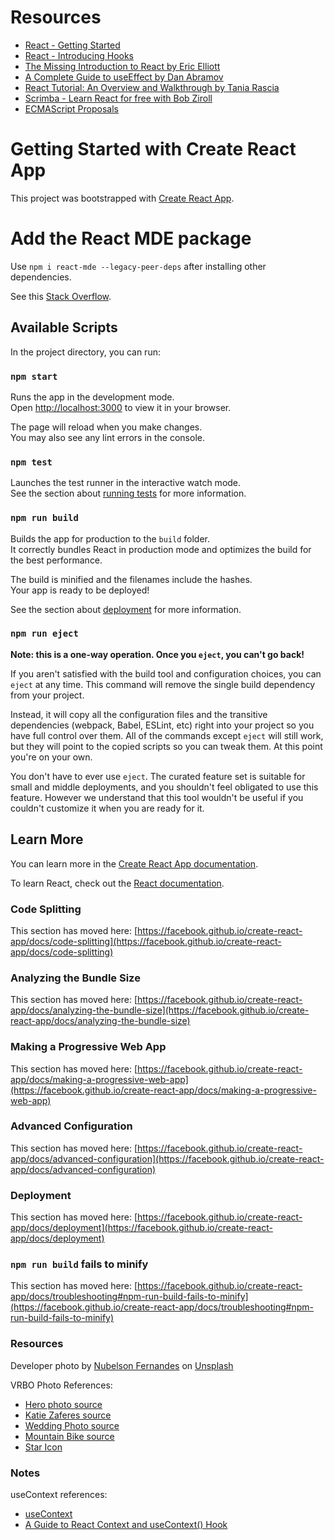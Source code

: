 # Resources

- [React - Getting Started](https://reactjs.org/docs/getting-started.html)
- [React - Introducing Hooks](https://reactjs.org/docs/hooks-intro.html)
- [The Missing Introduction to React by Eric Elliott](https://medium.com/javascript-scene/the-missing-introduction-to-react-62837cb2fd76)
- [A Complete Guide to useEffect by Dan Abramov](https://overreacted.io/a-complete-guide-to-useeffect/)
- [React Tutorial: An Overview and Walkthrough by Tania Rascia](https://www.taniarascia.com/getting-started-with-react/)
- [Scrimba - Learn React for free with Bob Ziroll](https://scrimba.com/learn/learnreact)
- [ECMAScript Proposals](https://www.proposals.es/)


# Getting Started with Create React App

This project was bootstrapped with [Create React App](https://github.com/facebook/create-react-app).

# Add the React MDE package
Use `npm i react-mde --legacy-peer-deps` after installing other dependencies.

See this [Stack Overflow](https://stackoverflow.com/questions/73077186/react-mde-cant-install-on-react-18-2-0).

## Available Scripts

In the project directory, you can run:

### `npm start`

Runs the app in the development mode.\
Open [http://localhost:3000](http://localhost:3000) to view it in your browser.

The page will reload when you make changes.\
You may also see any lint errors in the console.

### `npm test`

Launches the test runner in the interactive watch mode.\
See the section about [running tests](https://facebook.github.io/create-react-app/docs/running-tests) for more information.

### `npm run build`

Builds the app for production to the `build` folder.\
It correctly bundles React in production mode and optimizes the build for the best performance.

The build is minified and the filenames include the hashes.\
Your app is ready to be deployed!

See the section about [deployment](https://facebook.github.io/create-react-app/docs/deployment) for more information.

### `npm run eject`

**Note: this is a one-way operation. Once you `eject`, you can't go back!**

If you aren't satisfied with the build tool and configuration choices, you can `eject` at any time. This command will remove the single build dependency from your project.

Instead, it will copy all the configuration files and the transitive dependencies (webpack, Babel, ESLint, etc) right into your project so you have full control over them. All of the commands except `eject` will still work, but they will point to the copied scripts so you can tweak them. At this point you're on your own.

You don't have to ever use `eject`. The curated feature set is suitable for small and middle deployments, and you shouldn't feel obligated to use this feature. However we understand that this tool wouldn't be useful if you couldn't customize it when you are ready for it.

## Learn More

You can learn more in the [Create React App documentation](https://facebook.github.io/create-react-app/docs/getting-started).

To learn React, check out the [React documentation](https://reactjs.org/).

### Code Splitting

This section has moved here: [https://facebook.github.io/create-react-app/docs/code-splitting](https://facebook.github.io/create-react-app/docs/code-splitting)

### Analyzing the Bundle Size

This section has moved here: [https://facebook.github.io/create-react-app/docs/analyzing-the-bundle-size](https://facebook.github.io/create-react-app/docs/analyzing-the-bundle-size)

### Making a Progressive Web App

This section has moved here: [https://facebook.github.io/create-react-app/docs/making-a-progressive-web-app](https://facebook.github.io/create-react-app/docs/making-a-progressive-web-app)

### Advanced Configuration

This section has moved here: [https://facebook.github.io/create-react-app/docs/advanced-configuration](https://facebook.github.io/create-react-app/docs/advanced-configuration)

### Deployment

This section has moved here: [https://facebook.github.io/create-react-app/docs/deployment](https://facebook.github.io/create-react-app/docs/deployment)

### `npm run build` fails to minify

This section has moved here: [https://facebook.github.io/create-react-app/docs/troubleshooting#npm-run-build-fails-to-minify](https://facebook.github.io/create-react-app/docs/troubleshooting#npm-run-build-fails-to-minify)

### Resources

Developer photo by <a href="https://unsplash.com/@nublson?utm_source=unsplash&utm_medium=referral&utm_content=creditCopyText">Nubelson Fernandes</a> on <a href="https://unsplash.com/s/photos/developer?utm_source=unsplash&utm_medium=referral&utm_content=creditCopyText">Unsplash</a>

VRBO Photo References:  
- [Hero photo source](https://scrimba-airbnb-page.vercel.app/static/media/hero.8f80300d4cddb242d9cd.png)
- [Katie Zaferes source](https://scrimba-airbnb-page.vercel.app/static/media/katie-zaferes.4dcb2224d553ccd977a4.png)
- [Wedding Photo source](https://scrimba-airbnb-page.vercel.app/static/media/wedding-photography.de6d8e47cc4f6902350d.png)
- [Mountain Bike source](https://scrimba-airbnb-page.vercel.app/static/media/mountain-biking.4a10cddcb175d2ec7128.png)
- [Star Icon](https://scrimba-airbnb-page.vercel.app)

### Notes

useContext references:

- [useContext](https://react.dev/reference/react/useContext)
- [A Guide to React Context and useContext() Hook](https://dmitripavlutin.com/react-context-and-usecontext/)
